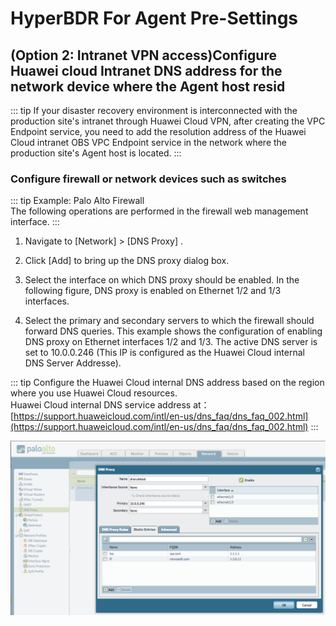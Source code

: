 # HyperBDR For Agent Pre-Settings
## (Option 2: Intranet VPN access)Configure Huawei cloud Intranet DNS address for the network device where the Agent host resid

::: tip
If your disaster recovery environment is interconnected with the production site's intranet through Huawei Cloud VPN, after creating the VPC Endpoint service, you need to add the resolution address of the Huawei Cloud intranet OBS VPC Endpoint service in the network where the production site's Agent host is located.
:::

### Configure firewall or network devices such as switches

::: tip
Example: Palo Alto Firewall  
The following operations are performed in the firewall web management interface.
:::

1. Navigate to [Network] > [DNS Proxy] .

2. Click [Add] to bring up the DNS proxy dialog box.

3. Select the interface on which DNS proxy should be enabled. In the following figure, DNS proxy is enabled on Ethernet 1/2 and 1/3 interfaces.

4. Select the primary and secondary servers to which the firewall should forward DNS queries. This example shows the configuration of enabling DNS proxy on Ethernet interfaces 1/2 and 1/3. The active DNS server is set to 10.0.0.246 (This IP is configured as the Huawei Cloud internal DNS Server Addresse).

::: tip
Configure the Huawei Cloud internal DNS address based on the region where you use Huawei Cloud resources.  
Huawei Cloud internal DNS service address at： [https://support.huaweicloud.com/intl/en-us/dns_faq/dns_faq_002.html](https://support.huaweicloud.com/intl/en-us/dns_faq/dns_faq_002.html)
:::

![configure-a-huawei-cloud-intranet-dns-address-for-the-network-device-1.png](./images/configure-a-huawei-cloud-intranet-dns-address-for-the-network-device-1.png)